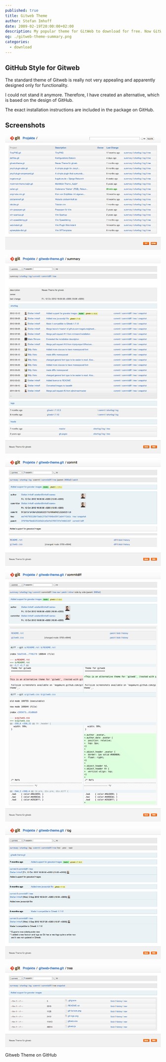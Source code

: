 ```yaml
---
published: true
title: Gitweb Theme
author: Stefan Imhoff
date: 2009-02-19T20:00:00+02:00
description: My popular theme for GitWeb to download for free. Now GitWeb looks a bit more similar to GitHub and is not so ugly anymore.
og: ./gitweb-theme-summary.png
categories:
  - download
---
```


## GitHub Style for Gitweb

The standard theme of Gitweb is really not very appealing and apparently designed only for functionality.

I could not stand it anymore. Therefore, I have created an alternative, which is based on the design of GitHub.

The exact installation instructions are included in the package on GitHub.

## Screenshots

![Project View](gitweb-theme-projects.png "Project View")

![Summary](gitweb-theme-summary.png "Summary")

![Commit](gitweb-theme-commit.png "Commit")

![Commit DIFF](gitweb-theme-commitdiff.png "Commit DIFF")

![Log](gitweb-theme-log.png "Log")

![Tree View](gitweb-theme-tree.png "Tree View")

<MoreLink href="https://github.com/kogakure/gitweb-theme/">
  Gitweb Theme on GitHub
</MoreLink>
